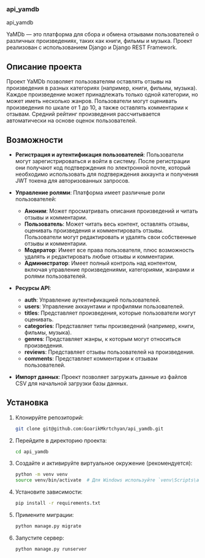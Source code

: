 ### api_yamdb
api_yamdb

YaMDb — это платформа для сбора и обмена отзывами пользователей о различных произведениях, таких как книги, фильмы и музыка. Проект реализован с использованием Django и Django REST Framework.

## Описание проекта

Проект YaMDb позволяет пользователям оставлять отзывы на произведения в разных категориях (например, книги, фильмы, музыка). Каждое произведение может принадлежать только одной категории, но может иметь несколько жанров. Пользователи могут оценивать произведения по шкале от 1 до 10, а также оставлять комментарии к отзывам. Средний рейтинг произведения рассчитывается автоматически на основе оценок пользователей.

## Возможности

- **Регистрация и аутентификация пользователей**: Пользователи могут зарегистрироваться и войти в систему. После регистрации они получают код подтверждения по электронной почте, который необходимо использовать для подтверждения аккаунта и получения JWT токена для авторизованных запросов.

- **Управление ролями**: Платформа имеет различные роли пользователей:
  - **Аноним**: Может просматривать описания произведений и читать отзывы и комментарии.
  - **Пользователь**: Может читать весь контент, оставлять отзывы, оценивать произведения и комментировать отзывы. Пользователи могут редактировать и удалять свои собственные отзывы и комментарии.
  - **Модератор**: Имеет все права пользователя, плюс возможность удалять и редактировать любые отзывы и комментарии.
  - **Администратор**: Имеет полный контроль над контентом, включая управление произведениями, категориями, жанрами и ролями пользователей.

- **Ресурсы API**:
  - **auth**: Управление аутентификацией пользователей.
  - **users**: Управление аккаунтами и профилями пользователей.
  - **titles**: Представляет произведения, которые пользователи могут оценивать.
  - **categories**: Представляет типы произведений (например, книги, фильмы, музыка).
  - **genres**: Представляет жанры, к которым могут относиться произведения.
  - **reviews**: Представляет отзывы пользователей на произведения.
  - **comments**: Представляет комментарии к отзывам пользователей.

- **Импорт данных**: Проект позволяет загружать данные из файлов CSV для начальной загрузки базы данных.

## Установка

1. Клонируйте репозиторий:
    ```bash
    git clone git@github.com:GoarikMkrtchyan/api_yamdb.git
    ```
2. Перейдите в директорию проекта:
    ```sh
    cd api_yamdb
    ```
3. Создайте и активируйте виртуальное окружение (рекомендуется):
    ```sh
    python -m venv venv
    source venv/bin/activate  # Для Windows используйте `venv\Scripts\activate`
    ```
4. Установите зависимости:
    ```sh
    pip install -r requirements.txt
    ```
5. Примените миграции:
    ```sh
    python manage.py migrate
    ```
6. Запустите сервер:
    ```sh
    python manage.py runserver
    ```
